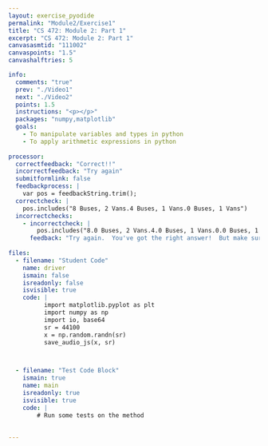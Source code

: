 ```yaml
---
layout: exercise_pyodide
permalink: "Module2/Exercise1"
title: "CS 472: Module 2: Part 1"
excerpt: "CS 472: Module 2: Part 1"
canvasasmtid: "111002"
canvaspoints: "1.5"
canvashalftries: 5

info:
  comments: "true"
  prev: "./Video1"
  next: "./Video2" 
  points: 1.5
  instructions: "<p></p>"
  packages: "numpy,matplotlib"
  goals:
    - To manipulate variables and types in python
    - To apply arithmetic expressions in python
    
processor:  
  correctfeedback: "Correct!!" 
  incorrectfeedback: "Try again"
  submitformlink: false
  feedbackprocess: | 
    var pos = feedbackString.trim();
  correctcheck: |
    pos.includes("8 Buses, 2 Vans.4 Buses, 1 Vans.0 Buses, 1 Vans")
  incorrectchecks:
    - incorrectcheck: |
        pos.includes("8.0 Buses, 2 Vans.4.0 Buses, 1 Vans.0.0 Buses, 1 Vans")
      feedback: "Try again.  You've got the right answer!  But make sure num_buses is an int by saying <code>num_buses = int(num_buses)</code>." 
 
files:
  - filename: "Student Code"
    name: driver
    ismain: false
    isreadonly: false
    isvisible: true
    code: | 
          import matplotlib.pyplot as plt
          import numpy as np
          import io, base64
          sr = 44100
          x = np.random.randn(sr)
          save_audio_js(x, sr)



  - filename: "Test Code Block"
    ismain: true
    name: main
    isreadonly: true
    isvisible: true
    code: |
        # Run some tests on the method
        
        
---
```

